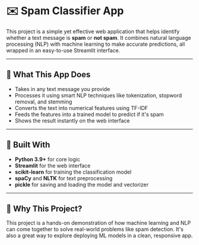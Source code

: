 # ✉️ Spam Classifier App

This project is a simple yet effective web application that helps identify whether a text message is **spam** or **not spam**. It combines natural language processing (NLP) with machine learning to make accurate predictions, all wrapped in an easy-to-use Streamlit interface.

---

## 🌟 What This App Does

- Takes in any text message you provide
- Processes it using smart NLP techniques like tokenization, stopword removal, and stemming
- Converts the text into numerical features using TF-IDF
- Feeds the features into a trained model to predict if it's spam
- Shows the result instantly on the web interface

---

## 🧰 Built With

- **Python 3.9+** for core logic
- **Streamlit** for the web interface
- **scikit-learn** for training the classification model
- **spaCy** and **NLTK** for text preprocessing
- **pickle** for saving and loading the model and vectorizer

---

## 🎯 Why This Project?

This project is a hands-on demonstration of how machine learning and NLP can come together to solve real-world problems like spam detection. It's also a great way to explore deploying ML models in a clean, responsive app.

